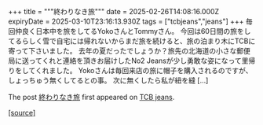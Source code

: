 +++
title = """終わりなき旅"""
date = 2025-02-26T14:08:16.000Z
expiryDate = 2025-03-10T23:16:13.930Z
tags = ["tcbjeans","jeans"]
+++
毎回仲良く日本中を旅をしてるYokoさんとTommyさん。 今回は60日間の旅をしてるらしく雪で自宅には帰れないからまだ旅を続けると、旅の泊まり木にTCBに寄って下さいました。 去年の夏だったでしょうか？旅先の北海道の小さな郵便局に送ってくれと連絡を頂きお届けしたNo2 Jeansが少し勇敢な姿になって里帰りをしてくれました。 Yokoさんは毎回来店の旅に帽子を購入されるのですが、しょっちゅう無くしてるとの事。 次に無くしたら私が紐を縫 \[…\]

The post [終わりなき旅](http://tcbjeans.com/2025/02/26/51394) first appeared on [TCB jeans](http://tcbjeans.com).

[[source]](http://tcbjeans.com/2025/02/26/51394)
